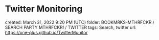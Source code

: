 # Twitter Monitoring

created: March 31, 2022 9:20 PM (UTC)
folder: BOOKMRKS-MTHRFCKR / SEARCH PARTY MTHRFCKR! / TWITTER
tags: Search, twitter
url: https://one-plus.github.io/TwitterMonitor